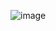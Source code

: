 ![image](https://github.com/AbdelTheGoat/Wallpaper/assets/155133525/ab727cb4-8dc4-4ead-af6d-6602b3fc4e51)


